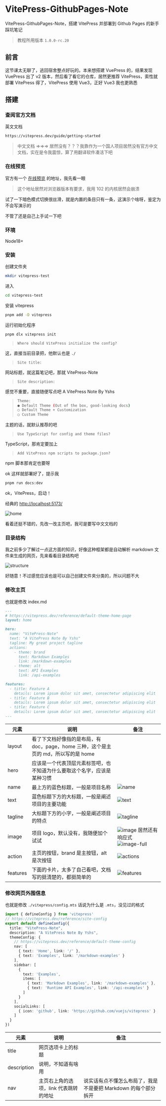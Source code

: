 # VitePress-GithubPages-Note

VitePress-GithubPages-Note，搭建 VitePress 并部署到 Github Pages 的新手踩坑笔记
> 教程所用版本 `1.0.0-rc.20`

## 前言

这节课太无聊了，逃回宿舍整点好玩的。本来想搭建 VuePress 的，结果发现 VuePress 出了 v2 版本，然后看了看它的仓库，居然更推荐 VitePress，索性就部署 VitePress 得了，VitePress 使用 Vue3，正好 Vue3 我也更熟悉

## 搭建

### 查阅官方文档

英文文档

```bash
https://vitepress.dev/guide/getting-started
```

> 中文文档 =>=>=> 居然没有？？？我靠作为一个国人项目居然没有官方中文文档，实在是令我震惊，算了用翻译软件凑活下吧

### 在线预览

官方有一个 [在线预览](https://vitepress.new/) 的地址，我先看一眼

> 这个地址居然对浏览器版本有要求，我用 102 的内核居然会崩溃

试了一下暗色模式切换很丝滑，就是内置的条目只有一条，这演示个啥呀，鉴定为不会写演示的

不管了还是自己上手试一下吧

### 环境

Node18+

### 安装

创建文件夹

```bash
mkdir vitepress-test
```

进入

```bash
cd vitepress-test
```

安装 vitepress

```bash
pnpm add -D vitepress
```

运行初始化程序

```bash
pnpm dlx vitepress init
```

> `Where should VitePress initialize the config?`

这，直接当前目录把，他默认也是 `./`

> `Site title:`

网站标题，就这篇笔记吧，那就 VitePress-Note

> `Site description:`

感觉不重要，直接随便写点吧 A VitePress Note By Yshs

>  ```bash
>  Theme:
>  ● Default Theme (Out of the box, good-looking docs)
>  ○ Default Theme + Customization
>  ○ Custom Theme
> ```

主题的话，就默认推荐的吧

> `Use TypeScript for config and theme files?`

TypeScript，那肯定要加上

> `Add VitePress npm scripts to package.json?`

npm 脚本那肯定也要呀

ok 这样就部署好了，提示我

```bash
pnpm run docs:dev
```

ok，VitePress，启动！

经典的 [http://localhost:5173/](http://localhost:5173/)

![home](./img/home/index.png)

看着还挺不错的，先改一改主页吧，我可是要写中文文档的

### 目录结构

我之前多少了解过一点这方面的知识，好像这种框架都是自动解析 markdown 文件来生成的网页，先来看看目录结构吧

![structure](./img/structure.png)

好随意！不过感觉应该也是可以自己创建文件夹分类的，所以问题不大

### 修改主页

也就是修改 index.md

```markdown
---
# https://vitepress.dev/reference/default-theme-home-page
layout: home

hero:
  name: "VitePress-Note"
  text: "A VitePress Note By Yshs"
  tagline: My great project tagline
  actions:
    - theme: brand
      text: Markdown Examples
      link: /markdown-examples
    - theme: alt
      text: API Examples
      link: /api-examples

features:
  - title: Feature A
    details: Lorem ipsum dolor sit amet, consectetur adipiscing elit
  - title: Feature B
    details: Lorem ipsum dolor sit amet, consectetur adipiscing elit
  - title: Feature C
    details: Lorem ipsum dolor sit amet, consectetur adipiscing elit
---
```

|元素|说明|备注|
|---|---|---|
|layout|看了下文档好像指的是布局，有 doc，page，home 三种，这个是主页的 md，所以写的是 home||
|hero|应该是一个代表顶层元素标签吧，也不知道为什么要取这个名字，应该是某种习惯||
|name|最上方的蓝色标题，一般是项目名称|![name](./img/home/name.png)|
|text|蓝色标题下方的大标题，一般是阐述项目的主要功能|![text](./img/home/text.png)|
|tagline|大标题下方的小字，一般是阐述项目的特点|![tagline](./img/home/tagline.png)|
|image|项目 logo，默认没有，我随便加个试试|![image](./img/home/image.png) 居然还有响应式 ![image-full](./img/home/image-full.png)|
|action|主页的按钮，brand 是主按钮，alt 是次按钮|![actions](./img/home/actions.png)|
|features|下面的卡片，太多了自己看吧，文档写的挺清楚的，都挺简单的|![features](./img/home/features.png)|

### 修改网页外围信息

也就是修改 `./vitepress/config.mts` 话说为什么是 `.mts`，没见过的格式

```ts
import { defineConfig } from 'vitepress'
// https://vitepress.dev/reference/site-config
export default defineConfig({
  title: "VitePress-Note",
  description: "A VitePress Note By Yshs",
  themeConfig: {
    // https://vitepress.dev/reference/default-theme-config
    nav: [
      { text: 'Home', link: '/' },
      { text: 'Examples', link: '/markdown-examples' }
    ],
    sidebar: [
      {
        text: 'Examples',
        items: [
          { text: 'Markdown Examples', link: '/markdown-examples' },
          { text: 'Runtime API Examples', link: '/api-examples' }
        ]
      }
    ],
    socialLinks: [
      { icon: 'github', link: 'https://github.com/vuejs/vitepress' }
    ]
  }
})
```

|元素|说明|备注|
|---|---|---|
|title|网页选项卡上的标题||
|description|说明，不知道有啥用||
|nav|主页右上角的选项，link 代表跳转的地址|说实话有点不懂怎么布局了，我是不是要把 Markdown 的每个部分拆开|
